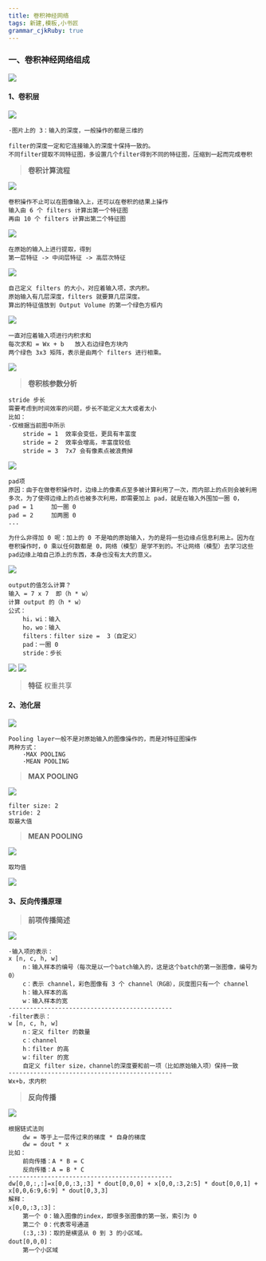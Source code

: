 ```yaml
---
title: 卷积神经网络
tags: 新建,模板,小书匠
grammar_cjkRuby: true
---
```


### 一、卷积神经网络组成

![](./images/1574497319419.png)

#### 1、卷积层

![](./images/1574498049091.png)
```
·图片上的 3：输入的深度，一般操作的都是三维的

filter的深度一定和它连接输入的深度十保持一致的。
不同filter提取不同特征图，多设置几个filter得到不同的特征图，压缩到一起而完成卷积
```
>**卷积计算流程**

![](./images/1574498555415.png)
```
卷积操作不止可以在图像输入上，还可以在卷积的结果上操作
输入由 6 个 filters 计算出第一个特征图
再由 10 个 filters 计算出第二个特征图
```
![](./images/1574498879177.png)
```
在原始的输入上进行提取，得到
第一层特征 -> 中间层特征 -> 高层次特征
```
![](./images/1574499049755.png)
```
自己定义 filters 的大小，对应着输入项，求内积。
原始输入有几层深度，filters 就要算几层深度。
算出的特征值放到 Output Volume 的第一个绿色方框内
```
![](./images/1574499803406.png)
```
一直对应着输入项进行内积求和
每次求和 = Wx + b	放入右边绿色方块内
两个绿色 3x3 矩阵，表示是由两个 filters 进行相乘。
```
![](./images/1574499973051.png)

>**卷积核参数分析**

```
stride 步长
需要考虑到时间效率的问题，步长不能定义太大或者太小
比如：
·仅根据当前图中所示
	stride = 1	效率会变低，更具有丰富度
	stride = 2	效率会增高，丰富度较低
	stride = 3	7x7 会有像素点被浪费掉
```
![](./images/1574500396676.png)

```
pad项
原因：由于在做卷积操作时，边缘上的像素点至多被计算利用了一次，而内部上的点则会被利用多次，为了使得边缘上的点也被多次利用，即需要加上 pad，就是在输入外围加一圈 0，
pad = 1		加一圈 0
pad = 2		加两圈 0
...

为什么非得加 0 呢：加上的 0 不是咱的原始输入，为的是将一些边缘点信息利用上。因为在卷积操作时，0 乘以任何数都是 0，网络（模型）是学不到的。不让网络（模型）去学习这些pad边缘上咱自己添上的东西，本身也没有太大的意义。
```
![](./images/1574500868886.png)
```
output的值怎么计算？
输入 = 7 x 7	即（h * w）
计算 output 的（h * w）
公式：
	hi，wi：输入
	ho，wo：输入
	filters：filter size =  3（自定义）
	pad：一圈 0
	stride：步长
```
![](./images/1574502836923.png)
![](./images/1574562836130.png)

>**特征**
>权重共享

#### 2、池化层

![](./images/1574563676415.png)
```
Pooling layer一般不是对原始输入的图像操作的，而是对特征图操作
两种方式：
	·MAX POOLING
	·MEAN POOLING
```
>**MAX POOLING**

![](./images/1574563830955.png)
```
filter size: 2
stride: 2
取最大值
```
>**MEAN POOLING**

![](./images/1574564473506.png)
```
取均值
```
![](./images/1574563945339.png)

#### 3、反向传播原理

>**前项传播简述**

![](./images/1574648926706.png)
```
·输入项的表示：
x [n, c, h, w]
	n：输入样本的编号（每次是以一个batch输入的，这是这个batch的第一张图像，编号为 0）
	c：表示 channel，彩色图像有 3 个 channel（RGB），灰度图只有一个 channel
	h：输入样本的高
	w：输入样本的宽
----------------------------------------------
·filter表示：
w [n, c, h, w]
	n：定义 filter 的数量
	c：channel
	h：filter 的高
	w：filter 的宽
	自定义 filter size，channel的深度要和前一项（比如原始输入项）保持一致
----------------------------------------------
Wx+b，求内积
```
>**反向传播**

![](./images/1574661837907.png)
```
根据链式法则
	dw = 等于上一层传过来的梯度 * 自身的梯度
	dw = dout * x
比如：
	前向传播：A * B = C
	反向传播：A = B * C
----------------------------------------------
dw[0,0,:,:]=x[0,0,:3,:3] * dout[0,0,0] + x[0,0,:3,2:5] * dout[0,0,1] + x[0,0,6:9,6:9] * dout[0,3,3]
解释：
x[0,0,:3,:3]：
	第一个 0：输入图像的index，即很多张图像的第一张，索引为 0
	第二个 0：代表零号通道
	(:3,:3)：取的是横竖从 0 到 3 的小区域。
dout[0,0,0]：
	第一个小区域

```
